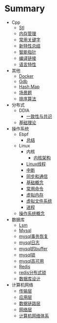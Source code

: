 # Summary

- Cpp
  * [Stl](cpp/stl.md)
  * [内存管理](cpp/内存管理.md)
  * [常用关键字](cpp/常用关键字.md)
  * [新特性总结](cpp/新特性总结.md)
  * [智能指针](cpp/智能指针.md)
  * [编译链接](cpp/编译链接.md)
  * [语言特性](cpp/语言特性.md)
- 其他
  * [Docker](其他/docker.md)
  * [Gdb](其他/gdb.md)
  * [Hash Map](其他/HashMap.md)
  * [场景题](其他/场景题.md)
  * [排序算法](其他/排序算法.md)
- 分布式
  - DDIA
    * [一致性与共识](分布式/DDIA/一致性与共识.md)
  * [基础理论](分布式/基础理论.md)
- 操作系统
  - Ebpf
    * [总结](操作系统/ebpf/总结.md)
  - Linux
    - 内核
      * [内核架构](操作系统/Linux/内核/内核架构.md)
    * [Linux线程](操作系统/Linux/Linux线程.md)
    * [中断](操作系统/Linux/中断.md)
    * [同步和通信](操作系统/Linux/同步和通信.md)
    * [基础概念](操作系统/Linux/基础概念.md)
    * [常用命令](操作系统/Linux/常用命令.md)
    * [虚拟内存](操作系统/Linux/虚拟内存.md)
    * [虚拟文件系统](操作系统/Linux/虚拟文件系统.md)
    * [进程](操作系统/Linux/进程.md)
  * [操作系统概念](操作系统/操作系统概念.md)
- 数据库
  * [Lsm](数据库/lsm.md)
  * [Mysql](数据库/mysql.md)
  * [mysql事务恢复](数据库/mysql事务恢复.md)
  * [mysql日志](数据库/mysql日志.md)
  * [mysql的buffer](数据库/mysql的buffer.md)
  * [mysql锁](数据库/mysql锁.md)
  * [mysql高可用](数据库/mysql高可用.md)
  * [Redis](数据库/redis.md)
  * [redis分布式锁](数据库/redis分布式锁.md)
  * [数据库设计](数据库/数据库设计.md)
- 计算机网络
  * [传输层](计算机网络/传输层.md)
  * [应用层](计算机网络/应用层.md)
  * [数据链路层](计算机网络/数据链路层.md)
  * [网络层](计算机网络/网络层.md)
  * [计算机网络体系](计算机网络/计算机网络体系.md)
